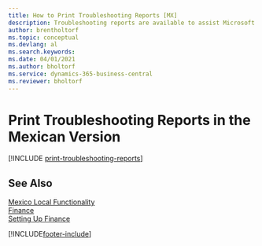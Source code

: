 ```yaml
---
title: How to Print Troubleshooting Reports [MX]
description: Troubleshooting reports are available to assist Microsoft Certified Partners with troubleshooting issues in the Mexican version.
author: brentholtorf
ms.topic: conceptual
ms.devlang: al
ms.search.keywords:
ms.date: 04/01/2021
ms.author: bholtorf
ms.service: dynamics-365-business-central
ms.reviewer: bholtorf
---
```

# Print Troubleshooting Reports in the Mexican Version

[!INCLUDE [print-troubleshooting-reports](../includes/CAMXUS/print-troubleshooting-reports.md)]

## See Also

[Mexico Local Functionality](mexico-local-functionality.md)  
[Finance](../../finance.md)  
[Setting Up Finance](../../finance.md)  


[!INCLUDE[footer-include](../../includes/footer-banner.md)]